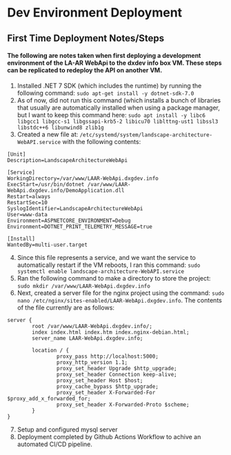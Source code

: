 # Dev Environment Deployment
## First Time Deployment Notes/Steps
#### The following are notes taken when first deploying a development environment of the LA-AR WebApi to the dxdev info box VM. These steps can be replicated to redeploy the API on another VM.

1. Installed .NET 7 SDK (which includes the runtime) by running the following command: ```sudo apt-get install -y dotnet-sdk-7.0```
2. As of now, did not run this command (which installs a bunch of libraries that usually are automatically installed when using a package manager, but I want to keep this command here: ```sudo apt install -y libc6 libgcc1 libgcc-s1 libgssapi-krb5-2 libicu70 liblttng-ust1 libssl3 libstdc++6 libunwind8 zlib1g```
3. Created a new file at: ```/etc/systemd/system/landscape-architecture-WebAPI.service``` with the following contents:
```
[Unit]
Description=LandscapeArchitectureWebApi

[Service]
WorkingDirectory=/var/www/LAAR-WebApi.dxgdev.info
ExecStart=/usr/bin/dotnet /var/www/LAAR-WebApi.dxgdev.info/DemoApplication.dll
Restart=always
RestartSec=10
SyslogIdentifier=LandscapeArchitectureWebApi
User=www-data
Environment=ASPNETCORE_ENVIRONMENT=Debug
Environment=DOTNET_PRINT_TELEMETRY_MESSAGE=true

[Install]
WantedBy=multi-user.target
```
4. Since this file represents a service, and we want the service to automatically restart if the VM reboots, I ran this command: ```sudo systemctl enable landscape-architecture-WebAPI.service```
5. Ran the following command to make a directory to store the project: ```sudo mkdir /var/www/LAAR-WebApi.dxgdev.info```
6. Next, created a server file for the nginx project using the command: ```sudo nano /etc/nginx/sites-enabled/LAAR-WebApi.dxgdev.info```. The contents of the file currently are as follows:
```
server {
        root /var/www/LAAR-WebApi.dxgdev.info/;
        index index.html index.htm index.nginx-debian.html;
        server_name LAAR-WebApi.dxgdev.info;

        location / {
                proxy_pass http://localhost:5000;
                proxy_http_version 1.1;
                proxy_set_header Upgrade $http_upgrade;
                proxy_set_header Connection keep-alive;
                proxy_set_header Host $host;
                proxy_cache_bypass $http_upgrade;
                proxy_set_header X-Forwarded-For $proxy_add_x_forwarded_for;
                proxy_set_header X-Forwarded-Proto $scheme;
        }
}
```
7. Setup and configured mysql server
8. Deployment completed by Github Actions Workflow to achive an automated CI/CD pipeline.

